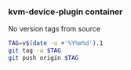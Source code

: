 ### kvm-device-plugin container

No version tags from source

```bash
TAG=v$(date -u +'%Y%m%d').1
git tag -a $TAG
git push origin $TAG
```